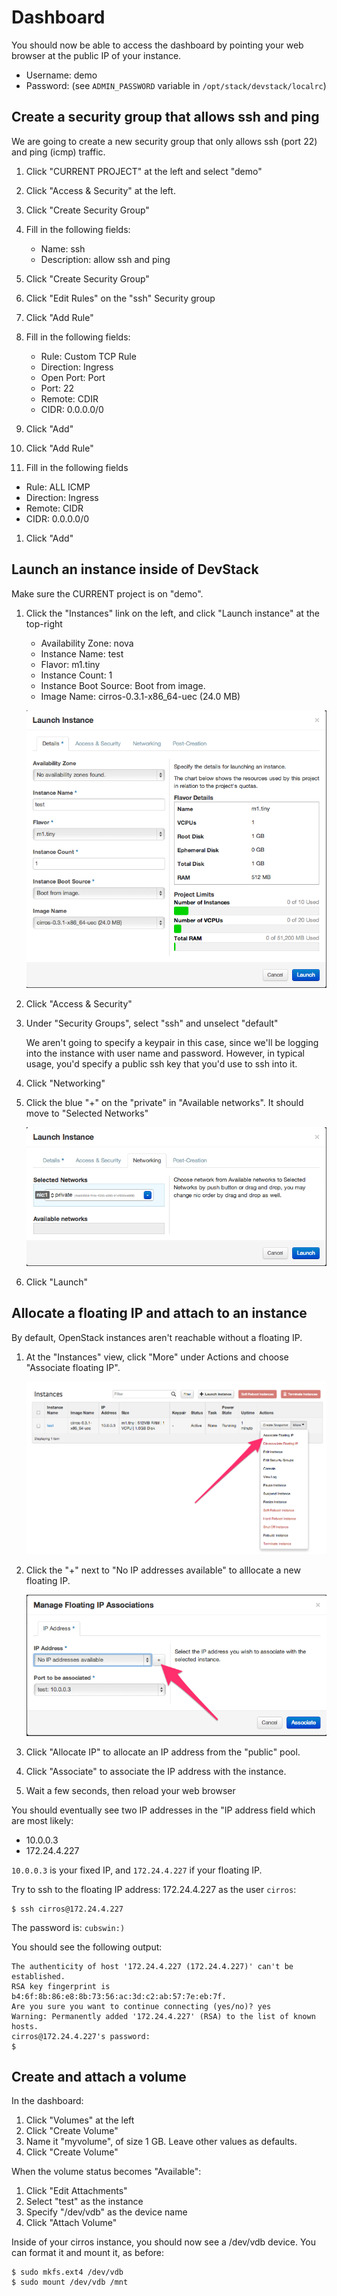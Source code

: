 # Dashboard

You should now be able to access the dashboard by pointing your web browser
at the public IP of your instance.

 * Username: demo
 * Password: (see `ADMIN_PASSWORD` variable in `/opt/stack/devstack/localrc`)

## Create a security group that allows ssh and ping

We are going to create a new security group that only allows ssh (port 22)
and ping (icmp) traffic.


1. Click "CURRENT PROJECT" at the left and select "demo"

1. Click "Access & Security" at the left.

1. Click "Create Security Group"

1. Fill in the following fields:
   * Name: ssh
   * Description: allow ssh and ping

1. Click "Create Security Group"

1. Click "Edit Rules" on the "ssh" Security group

1. Click "Add Rule"

1. Fill in the following fields:

   * Rule: Custom TCP Rule
   * Direction: Ingress
   * Open Port: Port
   * Port: 22
   * Remote: CDIR
   * CIDR: 0.0.0.0/0

1. Click "Add"

1. Click "Add Rule"

1. Fill in the following fields

  * Rule: ALL ICMP
  * Direction: Ingress
  * Remote: CIDR
  * CIDR: 0.0.0.0/0

1. Click "Add"



## Launch an instance inside of DevStack

Make sure the CURRENT project is on "demo".


1. Click the "Instances" link on the left, and click "Launch instance" at the top-right

   * Availability Zone: nova
   * Instance Name: test
   * Flavor: m1.tiny
   * Instance Count: 1
   * Instance Boot Source: Boot from image.
   * Image Name: cirros-0.3.1-x86_64-uec (24.0 MB)

    ![launch instance](launch-instance.png)

1. Click "Access & Security"

1. Under "Security Groups", select "ssh" and unselect "default"

    We aren't going to specify a keypair in this case, since we'll be logging
    into the instance with user name and password. However, in typical usage,
    you'd specify a public ssh key that you'd use to ssh into it.

1. Click "Networking"

1. Click the blue "+" on the "private" in "Available networks". It should move to "Selected Networks"

    ![launch instance net](launch-instance-net.png)

1. Click "Launch"

## Allocate a floating IP and attach to an instance

By default, OpenStack instances aren't reachable without a floating IP.


1. At the "Instances" view, click "More" under Actions and choose "Associate
floating IP".

    ![associate floating ip](menu-associate-floating-ip.png)

1. Click the "+" next to "No IP addresses available" to alllocate a new
floating IP.

    ![allocate floating ip](allocate-floating-ip.png)

1. Click "Allocate IP" to allocate an IP address from the "public" pool.

1. Click "Associate" to associate the IP address with the instance.

1. Wait a few seconds, then reload your web browser

You should eventually see two IP addresses in the "IP address field which are most likely:

 * 10.0.0.3
 * 172.24.4.227

`10.0.0.3` is your fixed IP, and `172.24.4.227` if your floating IP.

Try to ssh to the floating IP address: 172.24.4.227 as the user `cirros`:

    $ ssh cirros@172.24.4.227


The password is: `cubswin:)`

You should see the following output:

    The authenticity of host '172.24.4.227 (172.24.4.227)' can't be established.
    RSA key fingerprint is b4:6f:8b:86:e8:8b:73:56:ac:3d:c2:ab:57:7e:eb:7f.
    Are you sure you want to continue connecting (yes/no)? yes
    Warning: Permanently added '172.24.4.227' (RSA) to the list of known hosts.
    cirros@172.24.4.227's password:
    $

## Create and  attach a volume

In the dashboard:

1. Click "Volumes" at the left
1. Click "Create Volume"
1. Name it "myvolume", of size 1 GB. Leave other values as defaults.
1. Click "Create Volume"

When the volume status becomes "Available":

1. Click "Edit Attachments"
1. Select "test" as the instance
1. Specify "/dev/vdb" as the device name
1. Click "Attach Volume"

Inside of your cirros instance, you should now see a /dev/vdb device. You can
format it and mount it, as before:

    $ sudo mkfs.ext4 /dev/vdb
    $ sudo mount /dev/vdb /mnt

